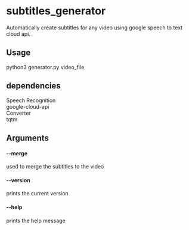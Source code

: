 # subtitles_generator
Automatically create subtitles for any video using google speech to text cloud api.
## Usage
  python3 generator.py video_file
## dependencies
  Speech Recognition</br>
  google-cloud-api</br>
  Converter</br>
  tqtm</br>
## Arguments
  #### --merge 
  used to merge the subtitles to the video</br>
  #### --version
  prints the current version</br>
  #### --help
  prints the help message</br>
